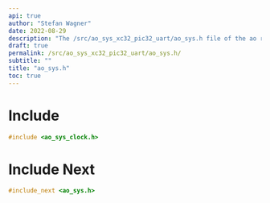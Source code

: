 ```yaml
---
api: true
author: "Stefan Wagner"
date: 2022-08-29
description: "The /src/ao_sys_xc32_pic32_uart/ao_sys.h file of the ao real-time operating system."
draft: true
permalink: /src/ao_sys_xc32_pic32_uart/ao_sys.h/
subtitle: ""
title: "ao_sys.h"
toc: true
---
```


# Include

```c
#include <ao_sys_clock.h>
```

# Include Next

```c
#include_next <ao_sys.h>
```

